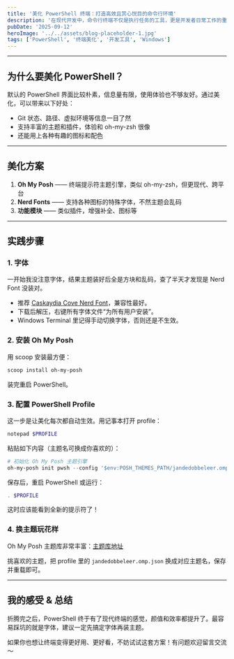 ```yaml
---
title: '美化 PowerShell 终端：打造高效且赏心悦目的命令行环境'
description: '在现代开发中，命令行终端不仅是执行任务的工具，更是开发者日常工作的重要伙伴。一个美观且功能强大的终端环境可以显著提升工作效率和用户体验。本文将介绍如何通过安装和配置一系列工具，来美化你的 PowerShell 终端，使其既高效又赏心悦目。'
pubDate: '2025-09-12'
heroImage: '../../assets/blog-placeholder-1.jpg'
tags: ['PowerShell', '终端美化', '开发工具', 'Windows']
---
```


---

## 为什么要美化 PowerShell？

默认的 PowerShell 界面比较朴素，信息量有限，使用体验也不够友好。通过美化，可以带来以下好处：
- Git 状态、路径、虚拟环境等信息一目了然
- 支持丰富的主题和插件，体验和 oh-my-zsh 很像
- 还能用上各种有趣的图标和配色

---

## 美化方案

1. **Oh My Posh** —— 终端提示符主题引擎，类似 oh-my-zsh，但更现代、跨平台
2. **Nerd Fonts** —— 支持各种图标的特殊字体，不然主题会乱码
3. **功能模块** —— 类似插件，增强补全、图标等

---

## 实践步骤

### 1. 字体

一开始我没注意字体，结果主题装好后全是方块和乱码，查了半天才发现是 Nerd Font 没装对。

- 推荐 [Caskaydia Cove Nerd Font](https://www.nerdfonts.com/font-downloads)，兼容性最好。
- 下载后解压，右键所有字体文件“为所有用户安装”。
- Windows Terminal 里记得手动切换字体，否则还是不生效。

### 2. 安装 Oh My Posh

用 scoop 安装最方便：

```powershell
scoop install oh-my-posh
```

装完重启 PowerShell。

### 3. 配置 PowerShell Profile

这一步是让美化每次都自动生效。用记事本打开 profile：

```powershell
notepad $PROFILE
```

粘贴如下内容（主题名可换成你喜欢的）：

```powershell
# 初始化 Oh My Posh 主题引擎
oh-my-posh init pwsh --config '$env:POSH_THEMES_PATH/jandedobbeleer.omp.json' | Invoke-Expression
```

保存后，重启 PowerShell 或运行：

```powershell
. $PROFILE
```

这时应该能看到全新的提示符了！

### 4. 换主题玩花样

Oh My Posh 主题库非常丰富：[主题库地址](https://ohmyposh.dev/docs/themes#catppuccin)

挑喜欢的主题，把 profile 里的 `jandedobbeleer.omp.json` 换成对应主题名，保存并重载即可。

---

## 我的感受 & 总结

折腾完之后，PowerShell 终于有了现代终端的感觉，颜值和效率都提升了。最容易踩坑的就是字体，建议一定先搞定字体再装主题。

如果你也想让终端变得更好用、更好看，不妨试试这套方案！有问题欢迎留言交流～